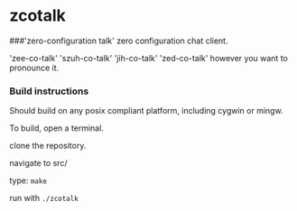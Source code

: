 # zcotalk
###'zero-configuration talk'
zero configuration chat client.

'zee-co-talk' 'szuh-co-talk' 'jih-co-talk' 'zed-co-talk' however you want to pronounce it.

### Build instructions
Should build on any posix compliant platform, including cygwin or mingw.

To build, open a terminal.

clone the repository.

navigate to src/

type: `make`

run with `./zcotalk`
